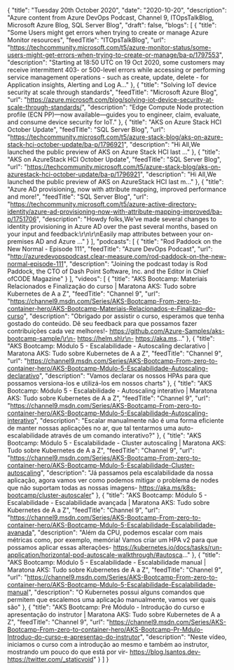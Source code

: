 {
  "title": "Tuesday 20th October 2020",
  "date": "2020-10-20",
  "description": "Azure content from Azure DevOps Podcast, Channel 9, ITOpsTalkBlog, Microsoft Azure Blog, SQL Server Blog",
  "draft": false,
  "blogs": [
    {
      "title": "Some Users might get errors when trying to create or manage Azure Monitor resources",
      "feedTitle": "ITOpsTalkBlog",
      "url": "https://techcommunity.microsoft.com/t5/azure-monitor-status/some-users-might-get-errors-when-trying-to-create-or-manage/ba-p/1797553",
      "description": "Starting at 18:50 UTC on 19 Oct 2020, some customers may receive intermittent 403- or 500-level errors while accessing or performing service management operations - such as create, update, delete - for Application insights, Alerting and Log A..."
    },
    {
      "title": "Solving IoT device security at scale through standards",
      "feedTitle": "Microsoft Azure Blog",
      "url": "https://azure.microsoft.com/blog/solving-iot-device-security-at-scale-through-standards/",
      "description": "Edge Compute Node protection profile (ECN PP)—now available—guides you to engineer, claim, evaluate, and consume device security for IoT."
    },
    {
      "title": "AKS on Azure Stack HCI October Update",
      "feedTitle": "SQL Server Blog",
      "url": "https://techcommunity.microsoft.com/t5/azure-stack-blog/aks-on-azure-stack-hci-october-update/ba-p/1796921",
      "description": "Hi All,We launched the public preview of AKS on Azure Stack HCI last ..."
    },
    {
      "title": "AKS on AzureStack HCI October Update",
      "feedTitle": "SQL Server Blog",
      "url": "https://techcommunity.microsoft.com/t5/azure-stack-blog/aks-on-azurestack-hci-october-update/ba-p/1796921",
      "description": "Hi All,We launched the public preview of AKS on AzureStack HCI last m..."
    },
    {
      "title": "Azure AD provisioning, now with attribute mapping, improved performance and more!",
      "feedTitle": "SQL Server Blog",
      "url": "https://techcommunity.microsoft.com/t5/azure-active-directory-identity/azure-ad-provisioning-now-with-attribute-mapping-improved/ba-p/1751706",
      "description": "Howdy folks,We’ve made several changes to identity provisioning in Azure AD over the past several months, based on your input and feedback:\r\n\r\nEasily map attributes between your on-premises AD and Azure ..."
    }
  ],
  "podcasts": [
    {
      "title": "Rod Paddock on the New Normal - Episode 111",
      "feedTitle": "Azure DevOps Podcast",
      "url": "http://azuredevopspodcast.clear-measure.com/rod-paddock-on-the-new-normal-episode-111",
      "description": "Joining the podcast today is Rod Paddock, the CTO of Dash Point Software, Inc. and the Editor in Chief ofCODE Magazine"
    }
  ],
  "videos": [
    {
      "title": "AKS Bootcamp: Materiais Relacionados e Finalização do curso | Maratona AKS: Tudo sobre Kubernetes de A a Z",
      "feedTitle": "Channel 9",
      "url": "https://channel9.msdn.com/Series/AKS-Bootcamp-From-zero-to-container-hero/AKS-Bootcamp-Materiais-Relacionados-e-Finalizao-do-curso",
      "description": "Obrigado por assistir o curso, esperamos que tenha gostado do conteúdo. Dê seu feedback para que possamos fazer contribuições cada vez melhores!- https://github.com/Azure-Samples/aks-bootcamp-sample/\r\n- https://helm.sh\r\n- https://aka.ms..."
    },
    {
      "title": "AKS Bootcamp: Módulo 5 - Escalabilidade - Autoscaling declarativo | Maratona AKS: Tudo sobre Kubernetes de A a Z",
      "feedTitle": "Channel 9",
      "url": "https://channel9.msdn.com/Series/AKS-Bootcamp-From-zero-to-container-hero/AKS-Bootcamp-Mdulo-5-Escalabilidade-Autoscaling-declarativo",
      "description": "Vamos declarar os nossos HPAs para que possamos versiona-los e utilizá-los em nossos charts"
    },
    {
      "title": "AKS Bootcamp: Módulo 5 - Escalabilidade - Autoscaling interativo | Maratona AKS: Tudo sobre Kubernetes de A a Z",
      "feedTitle": "Channel 9",
      "url": "https://channel9.msdn.com/Series/AKS-Bootcamp-From-zero-to-container-hero/AKS-Bootcamp-Mdulo-5-Escalabilidade-Autoscaling-interativo",
      "description": "Escalar manualmente não é uma forma eficiente de manter nossas aplicações no ar, que tal tentarmos uma auto-escalabilidade através de um comando interativo?"
    },
    {
      "title": "AKS Bootcamp: Módulo 5 - Escalabilidade - Cluster autoscaling | Maratona AKS: Tudo sobre Kubernetes de A a Z",
      "feedTitle": "Channel 9",
      "url": "https://channel9.msdn.com/Series/AKS-Bootcamp-From-zero-to-container-hero/AKS-Bootcamp-Mdulo-5-Escalabilidade-Cluster-autoscaling",
      "description": "Já passamos pela escalabilidade da nossa aplicação, agora vamos ver como podemos mitigar o problema de nodes que não suportam todas as nossas imagens- https://aka.ms/k8s-bootcamp/cluster-autoscaler"
    },
    {
      "title": "AKS Bootcamp: Módulo 5 - Escalabilidade - Escalabilidade avançada | Maratona AKS: Tudo sobre Kubernetes de A a Z",
      "feedTitle": "Channel 9",
      "url": "https://channel9.msdn.com/Series/AKS-Bootcamp-From-zero-to-container-hero/AKS-Bootcamp-Mdulo-5-Escalabilidade-Escalabilidade-avanada",
      "description": "Além da CPU, podemos escalar com mais métricas como, por exemplo, memória! Vamos criar um HPA v2 para que possamos aplicar essas alterações- https://kubernetes.io/docs/tasks/run-application/horizontal-pod-autoscale-walkthrough/#autosca..."
    },
    {
      "title": "AKS Bootcamp: Módulo 5 - Escalabilidade - Escalabilidade manual | Maratona AKS: Tudo sobre Kubernetes de A a Z",
      "feedTitle": "Channel 9",
      "url": "https://channel9.msdn.com/Series/AKS-Bootcamp-From-zero-to-container-hero/AKS-Bootcamp-Mdulo-5-Escalabilidade-Escalabilidade-manual",
      "description": "O Kubernetes possui alguns comandos que permitem que escalemos uma aplicação manualmente, vamos ver quais são"
    },
    {
      "title": "AKS Bootcamp: Pré Módulo - Introdução do curso e apresentação do instrutor | Maratona AKS: Tudo sobre Kubernetes de A a Z",
      "feedTitle": "Channel 9",
      "url": "https://channel9.msdn.com/Series/AKS-Bootcamp-From-zero-to-container-hero/AKS-Bootcamp-Pr-Mdulo-Introduo-do-curso-e-apresentao-do-instrutor",
      "description": "Neste vídeo, iniciamos o curso com a introdução ao mesmo e também ao instrutor, mostrando um pouco do que está por vir- https://blog.lsantos.dev- https://twitter.com/_staticvoid"
    }
  ]
}